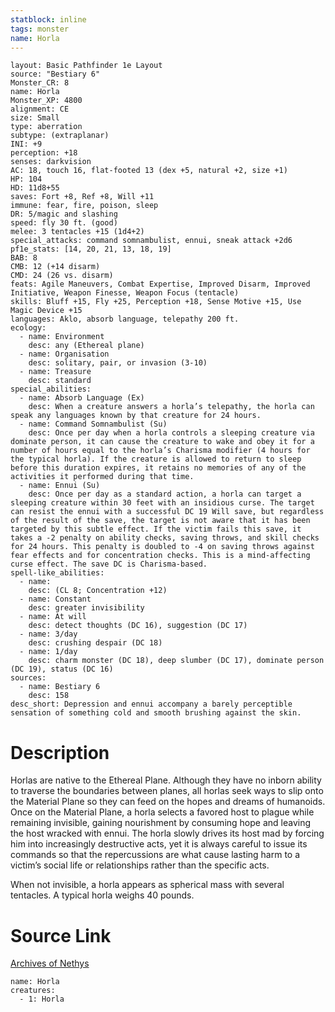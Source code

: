 ```yaml
---
statblock: inline
tags: monster
name: Horla
---
```

```statblock
layout: Basic Pathfinder 1e Layout
source: "Bestiary 6"
Monster_CR: 8
name: Horla
Monster_XP: 4800
alignment: CE
size: Small
type: aberration
subtype: (extraplanar)
INI: +9
perception: +18
senses: darkvision
AC: 18, touch 16, flat-footed 13 (dex +5, natural +2, size +1)
HP: 104
HD: 11d8+55
saves: Fort +8, Ref +8, Will +11
immune: fear, fire, poison, sleep
DR: 5/magic and slashing
speed: fly 30 ft. (good)
melee: 3 tentacles +15 (1d4+2)
special_attacks: command somnambulist, ennui, sneak attack +2d6
pf1e_stats: [14, 20, 21, 13, 18, 19]
BAB: 8
CMB: 12 (+14 disarm)
CMD: 24 (26 vs. disarm)
feats: Agile Maneuvers, Combat Expertise, Improved Disarm, Improved Initiative, Weapon Finesse, Weapon Focus (tentacle)
skills: Bluff +15, Fly +25, Perception +18, Sense Motive +15, Use Magic Device +15
languages: Aklo, absorb language, telepathy 200 ft.
ecology:
  - name: Environment
    desc: any (Ethereal plane)
  - name: Organisation
    desc: solitary, pair, or invasion (3-10)
  - name: Treasure
    desc: standard
special_abilities:
  - name: Absorb Language (Ex)
    desc: When a creature answers a horla’s telepathy, the horla can speak any languages known by that creature for 24 hours.
  - name: Command Somnambulist (Su)
    desc: Once per day when a horla controls a sleeping creature via dominate person, it can cause the creature to wake and obey it for a number of hours equal to the horla’s Charisma modifier (4 hours for the typical horla). If the creature is allowed to return to sleep before this duration expires, it retains no memories of any of the activities it performed during that time.
  - name: Ennui (Su)
    desc: Once per day as a standard action, a horla can target a sleeping creature within 30 feet with an insidious curse. The target can resist the ennui with a successful DC 19 Will save, but regardless of the result of the save, the target is not aware that it has been targeted by this subtle effect. If the victim fails this save, it takes a -2 penalty on ability checks, saving throws, and skill checks for 24 hours. This penalty is doubled to -4 on saving throws against fear effects and for concentration checks. This is a mind-affecting curse effect. The save DC is Charisma-based.
spell-like_abilities:
  - name:
    desc: (CL 8; Concentration +12)
  - name: Constant
    desc: greater invisibility
  - name: At will
    desc: detect thoughts (DC 16), suggestion (DC 17)
  - name: 3/day
    desc: crushing despair (DC 18)
  - name: 1/day
    desc: charm monster (DC 18), deep slumber (DC 17), dominate person (DC 19), status (DC 16)
sources:
  - name: Bestiary 6
    desc: 158
desc_short: Depression and ennui accompany a barely perceptible sensation of something cold and smooth brushing against the skin.
```
# Description
Horlas are native to the Ethereal Plane. Although they have no inborn ability to traverse the boundaries between planes, all horlas seek ways to slip onto the Material Plane so they can feed on the hopes and dreams of humanoids. Once on the Material Plane, a horla selects a favored host to plague while remaining invisible, gaining nourishment by consuming hope and leaving the host wracked with ennui. The horla slowly drives its host mad by forcing him into increasingly destructive acts, yet it is always careful to issue its commands so that the repercussions are what cause lasting harm to a victim’s social life or relationships rather than the specific acts. 

When not invisible, a horla appears as spherical mass with several tentacles. A typical horla weighs 40 pounds.
# Source Link
[Archives of Nethys](https://aonprd.com/MonsterDisplay.aspx?ItemName=Horla)
```encounter-table
name: Horla
creatures:
  - 1: Horla
```
